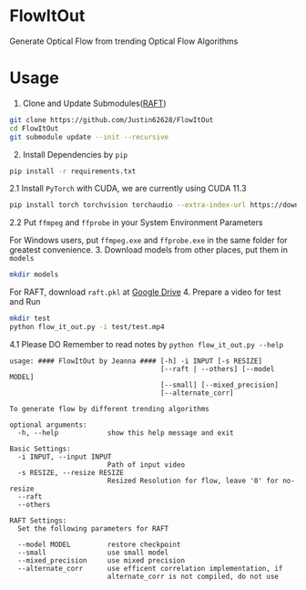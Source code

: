 # FlowItOut
Generate Optical Flow from trending Optical Flow Algorithms

# Usage
1. Clone and Update Submodules([RAFT](https://github.com/princeton-vl/RAFT))
```bash
git clone https://github.com/Justin62628/FlowItOut
cd FlowItOut
git submodule update --init --recursive
```
2. Install Dependencies by `pip`
```bash
pip install -r requirements.txt
```
2.1 Install `PyTorch` with CUDA, we are currently using CUDA 11.3
```bash
pip install torch torchvision torchaudio --extra-index-url https://download.pytorch.org/whl/cu113
```
2.2 Put `ffmpeg` and `ffprobe` in your System Environment Parameters

For Windows users, put `ffmpeg.exe` and `ffprobe.exe` in the same folder for greatest convenience.
3. Download models from other places, put them in `models`
```bash
mkdir models
```
For RAFT, download `raft.pkl` at [Google Drive](https://drive.google.com/drive/folders/1sWDsfuZ3Up38EUQt7-JDTT1HcGHuJgvT)
4. Prepare a video for test and Run
```bash
mkdir test
python flow_it_out.py -i test/test.mp4
```
4.1 Please DO Remember to read notes by ```python flow_it_out.py --help```
```
usage: #### FlowItOut by Jeanna #### [-h] -i INPUT [-s RESIZE]
                                     [--raft | --others] [--model MODEL]
                                     [--small] [--mixed_precision]
                                     [--alternate_corr]

To generate flow by different trending algorithms

optional arguments:
  -h, --help            show this help message and exit

Basic Settings:
  -i INPUT, --input INPUT
                        Path of input video
  -s RESIZE, --resize RESIZE
                        Resized Resolution for flow, leave '0' for no-resize
  --raft
  --others

RAFT Settings:
  Set the following parameters for RAFT

  --model MODEL         restore checkpoint
  --small               use small model
  --mixed_precision     use mixed precision
  --alternate_corr      use efficent correlation implementation, if
                        alternate_corr is not compiled, do not use

```